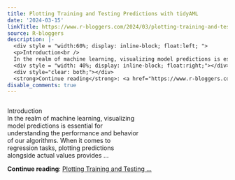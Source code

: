 ```yaml
---
title: Plotting Training and Testing Predictions with tidyAML
date: '2024-03-15'
linkTitle: https://www.r-bloggers.com/2024/03/plotting-training-and-testing-predictions-with-tidyaml/
source: R-bloggers
description: |-
  <div style = "width:60%; display: inline-block; float:left; ">
  <p>Introduction<br />
  In the realm of machine learning, visualizing model predictions is essential for understanding the performance and behavior of our algorithms. When it comes to regression tasks, plotting predictions alongside actual values provides ...</p></div>
  <div style = "width: 40%; display: inline-block; float:right;"></div>
  <div style="clear: both;"></div>
  <strong>Continue reading</strong>: <a href="https://www.r-bloggers.com/2024/03/plotting-training-and-testing-predictions-with-tidyaml/">Plotting Training and Testing ...
disable_comments: true
---
```

<div style = "width:60%; display: inline-block; float:left; ">
<p>Introduction<br />
In the realm of machine learning, visualizing model predictions is essential for understanding the performance and behavior of our algorithms. When it comes to regression tasks, plotting predictions alongside actual values provides ...</p></div>
<div style = "width: 40%; display: inline-block; float:right;"></div>
<div style="clear: both;"></div>
<strong>Continue reading</strong>: <a href="https://www.r-bloggers.com/2024/03/plotting-training-and-testing-predictions-with-tidyaml/">Plotting Training and Testing ...
